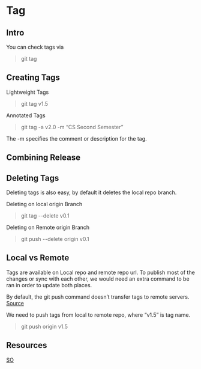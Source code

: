 # Tag

## Intro

You can check tags via

> git tag

## Creating Tags

Lightweight Tags

> git tag v1.5

Annotated Tags

> git tag -a v2.0 -m “CS Second Semester”

The -m specifies the comment or description for the tag.

## Combining Release

## Deleting Tags

Deleting tags is also easy, by default it deletes the local repo branch.

Deleting on local origin Branch

> git tag --delete v0.1

Deleting on Remote origin Branch

> git push --delete origin v0.1

## Local vs Remote

Tags are available on Local repo and remote repo url. To publish most of the changes or sync with each other, we would need an extra command to be ran in order to update both places.

By default, the git push command doesn’t transfer tags to remote servers. [Source](https://git-scm.com/book/en/v2/Git-Basics-Tagging)

We need to push tags from local to remote repo, where “v1.5” is tag name.

> git push origin v1.5


## Resources

[SO](https://stackoverflow.com/questions/18216991/create-a-tag-in-a-github-repository)

